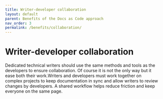 ```yaml
---
title: Writer-developer collaboration
layout: default
parent: Benefits of the Docs as Code approach
nav_order: 3
permalink: /benefits/collaboration/
---
```


# Writer-developer collaboration

Dedicated technical writers should use the same methods and tools as the developers to ensure collaboration. Of course it is not the only way but it ease both their work.Writers and developers must work together on complex projects to keep documentation in sync and allow writers to review changes by developers. A shared workflow helps reduce friction and keep everyone on the same page.
